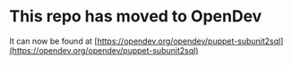 # This repo has moved to OpenDev

It can now be found at [https://opendev.org/opendev/puppet-subunit2sql](https://opendev.org/opendev/puppet-subunit2sql)
